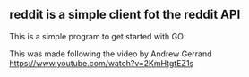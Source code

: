## reddit is a simple client fot the reddit API

This is a simple program to get started with GO

This was made following the video by Andrew Gerrand https://www.youtube.com/watch?v=2KmHtgtEZ1s

